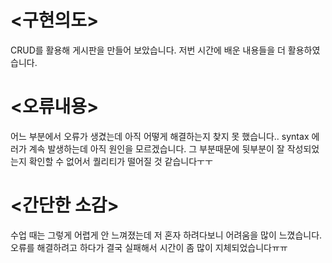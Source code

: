 # <구현의도>
CRUD를 활용해 게시판을 만들어 보았습니다.
저번 시간에 배운 내용들을 더 활용하였습니다.

# <오류내용>
어느 부분에서 오류가 생겼는데 아직 어떻게 해결하는지 찾지 못 했습니다..
syntax 에러가 계속 발생하는데 아직 원인을 모르겠습니다.
그 부분때문에 뒷부분이 잘 작성되었는지 확인할 수 없어서 퀄리티가 떨어질 것 같습니다ㅜㅜ

# <간단한 소감>
수업 때는 그렇게 어렵게 안 느껴졌는데 저 혼자 하려다보니 어려움을 많이 느꼈습니다.
오류를 해결하려고 하다가 결국 실패해서 시간이 좀 많이 지체되었습니다ㅠㅠ
